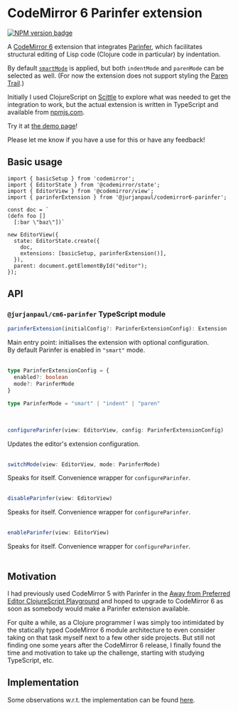 # CodeMirror 6 Parinfer extension

<span><a href="https://www.npmjs.com/package/@jurjanpaul/codemirror6-parinfer" title="NPM version badge"><img src="https://img.shields.io/npm/v/@jurjanpaul/codemirror6-parinfer?color=blue" alt="NPM version badge" /></a></span>

A [CodeMirror 6](https://codemirror.net/) extension that integrates [Parinfer](https://shaunlebron.github.io/parinfer/), which facilitates structural editing of Lisp code (Clojure code in particular) by indentation.

By default [`smartMode`](https://github.com/parinfer/parinfer.js/tree/master#status-update-2019-smart-mode) is applied, but both `indentMode` and `parenMode` can be selected as well. (For now the extension does not support styling the [Paren Trail](https://github.com/parinfer/parinfer.js/blob/master/doc/code.md#paren-trail).)

Initially I used ClojureScript on [Scittle](https://babashka.org/scittle/) to explore what was needed to get the integration to work, but the actual extension is written in TypeScript and available from [npmjs.com](https://www.npmjs.com/package/@jurjanpaul/codemirror6-parinfer).

Try it at [the demo page](https://jurjanpaul.github.io/codemirror6-parinfer/)!

Please let me know if you have a use for this or have any feedback!

## Basic usage
```
import { basicSetup } from 'codemirror';
import { EditorState } from '@codemirror/state';
import { EditorView } from '@codemirror/view';
import { parinferExtension } from '@jurjanpaul/codemirror6-parinfer';

const doc = `
(defn foo []
  [:bar \"baz\"])`

new EditorView({
  state: EditorState.create({
    doc,
    extensions: [basicSetup, parinferExtension()],
  }),
  parent: document.getElementById("editor");
});
```

## API

### `@jurjanpaul/cm6-parinfer` TypeScript module
```typescript
parinferExtension(initialConfig?: ParinferExtensionConfig): Extension
```

Main entry point: initialises the extension with optional configuration.<br>
By default Parinfer is enabled in <code>"smart"</code> mode.<br><br>



```typescript
type ParinferExtensionConfig = {
  enabled?: boolean
  mode?: ParinferMode
}
```

```typescript
type ParinferMode = "smart" | "indent" | "paren"
```

<br>

```typescript
configureParinfer(view: EditorView, config: ParinferExtensionConfig)
```
Updates the editor's extension configuration.<br><br>

```typescript
switchMode(view: EditorView, mode: ParinferMode)
```
Speaks for itself. Convenience wrapper for <code>configureParinfer</code>.<br><br>

```typescript
disableParinfer(view: EditorView)
```
Speaks for itself. Convenience wrapper for <code>configureParinfer</code>.<br><br>

```typescript
enableParinfer(view: EditorView)
```
Speaks for itself. Convenience wrapper for <code>configureParinfer</code>.<br><br>


## Motivation
I had previously used CodeMirror 5 with Parinfer in the [Away from Preferred Editor ClojureScript Playground](https://github.com/jurjanpaul/ape-cljs-playground) and hoped to upgrade to CodeMirror 6 as soon as somebody would make a Parinfer extension available.

For quite a while, as a Clojure programmer I was simply too intimidated by the statically typed CodeMirror 6 module architecture to even consider taking on that task myself next to a few other side projects. But still not finding one some years after the CodeMirror 6 release, I finally found the time and motivation to take up the challenge, starting with studying TypeScript, etc.

## Implementation
Some observations w.r.t. the implementation can be found [here](docs/implementation.md).

